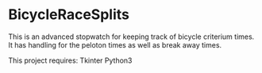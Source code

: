 # BicycleRaceSplits
This is an advanced stopwatch for keeping track of bicycle criterium times.  It has handling for the peloton times as well as break away times.  

This project requires:
  Tkinter
  Python3
  

